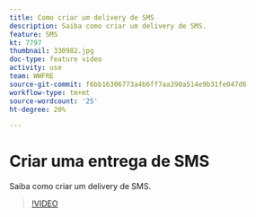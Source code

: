 ```yaml
---
title: Como criar um delivery de SMS
description: Saiba como criar um delivery de SMS.
feature: SMS
kt: 7797
thumbnail: 330982.jpg
doc-type: feature video
activity: use
team: WWFRE
source-git-commit: f6bb16306773a4b6ff7aa390a514e9b31fe047d6
workflow-type: tm+mt
source-wordcount: '25'
ht-degree: 20%

---
```



# Criar uma entrega de SMS

Saiba como criar um delivery de SMS.

>[!VIDEO](https://video.tv.adobe.com/v/330982)

